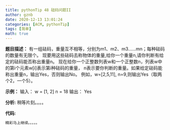 ```yaml
---
title: pythonTip 48 砝码问题II
author: gznb
date: 2020-12-13 13:01:24
categories: [ACM, pythonTip]
tags: [简单]
math: true
---
```


**题目描述：**
有一组砝码，重量互不相等，分别为m1、m2、m3……mn；每种砝码的数量有无限个。 
现要用这些砝码去称物体的重量,给你一个重量n,请你判断有给定的砝码能否称出重量n。 
现在给你一个正整数列表w和一个正整数n，列表w中的第i个元素w[i]表示第i种砝码的重量，
n表示要你判断的重量。如果给定砝码能称出重量n，输出Yes，否则输出No。
例如，w=[2,5,11], n=9,则输出Yes（取两个2，一个5）。

**示例：**
输入：
w = [1, 2]
n = 18
输出：
Yes


**分析:**
稍等片刻。。。。

**代码:**
```python
精彩马上继续。。。。。
```
